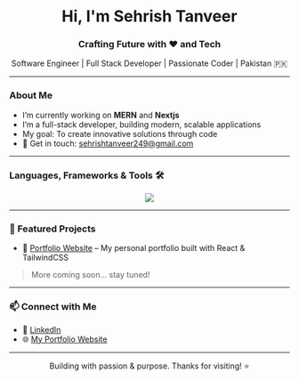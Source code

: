 <h1 align="center">Hi, I'm Sehrish Tanveer</h1>
<h3 align="center">Crafting Future with ❤️ and Tech</h3>

<p align="center">
  Software Engineer | Full Stack Developer | Passionate Coder | Pakistan 🇵🇰 
</p>

---

### About Me

- I’m currently working on **MERN** and **Nextjs**
- I’m a full-stack developer, building modern, scalable applications
- My goal: To create innovative solutions through code
- 📩 Get in touch: [sehrishtanveer249@gmail.com](mailto:sehrishtanveer249@gmail.com)

---

### Languages, Frameworks & Tools 🛠

<div align="center">
    <img src="https://skillicons.dev/icons?i=javascript,react,nextjs,cpp,cs,java,github,vscode,tailwindcss,bootstrap,nodejs,express,mongodb,postgresql,python,postman,figma,git,jquery,materialui,html,css,atom,codepen,eclipse,flask,mysql,powershell,pycharm," />
</div>

---

### 📌 Featured Projects

- 🎯 [Portfolio Website]((https://personal-portfolio-henna-iota-94.vercel.app/)) – My personal portfolio built with React & TailwindCSS  

> More coming soon... stay tuned!

---

### 📫 Connect with Me

- 🔗 [LinkedIn](https://www.linkedin.com/in/sehrish-tanveer-500283279)
- 🌐 [My Portfolio Website](https://personal-portfolio-henna-iota-94.vercel.app/)

---

<p align="center">Building with passion & purpose. Thanks for visiting! ⭐</p>


